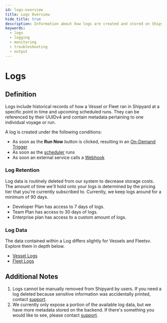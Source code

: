 ```yaml
---
id: logs-overview
title: Logs Overview
hide_title: true
description: Information about how logs are created and stored on Shipyard.
keywords:
  - logs
  - logging
  - monitoring
  - troubleshooting
  - output
---
```


# Logs

## Definition

Logs include historical records of how a Vessel or Fleet ran in Shipyard at a specific point in time and upcoming scheduled runs. They can be referenced by their UUIDv4 and contain metadata pertaining to one individual voyage or run.

A log is created under the following conditions:
-  As soon as the **Run Now** button is clicked, resulting in an [On-Demand Trigger](../triggers/on-demand-triggers.md)
-  As soon as the [scheduler](../triggers/schedule-triggers.md#timing-of-scheduling) runs
-  As soon an external service calls a [Webhook](../triggers/webhook-triggers.md)

### Log Retention

Log data is routinely deleted from our system to decrease storage costs. The amount of time we'll hold onto your logs is determined by the pricing tier that you're currently subscribed to. Currently, we keep logs around for a minimum of 90 days.
- Developer Plan has access to 7 days of logs.
- Team Plan has access to 30 days of logs.
- Enterprise plan has access to a custom amount of logs.

### Log Data

The data contained within a Log differs slightly for Vessels and Fleetsv. Explore them in depth below.

- [Vessel Logs](vessel-logs.md)
- [Fleet Logs](fleet-logs.md)

## Additional Notes

1. Logs cannot be manually removed from Shipyard by users. If you need a log deleted because sensitive information was accidentally printed, contact [support](mailto:support@shipyardapp.com).
2. We currently only expose a portion of the available log data, but we have more metadata stored on the backend. If there's something you would like to see, please contact [support](mailto:support@shipyardapp.com).
